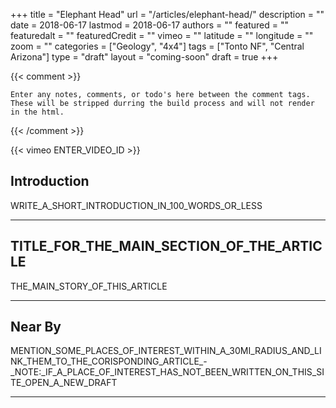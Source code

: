 +++
title           = "Elephant Head"
url             = "/articles/elephant-head/"
description     = ""
date            = 2018-06-17
lastmod         = 2018-06-17
authors         = ""
featured        = ""
featuredalt     = ""
featuredCredit  = ""
vimeo           = ""
latitude        = ""
longitude       = ""
zoom            = ""
categories      = ["Geology", "4x4"]
tags            = ["Tonto NF", "Central Arizona"]
type            = "draft"
layout          = "coming-soon"
draft           = true
+++

{{< comment >}}

    Enter any notes, comments, or todo's here between the comment tags.
    These will be stripped durring the build process and will not render in the html.

{{< /comment >}}

{{< vimeo ENTER_VIDEO_ID >}}

## Introduction

WRITE_A_SHORT_INTRODUCTION_IN_100_WORDS_OR_LESS

---

## TITLE_FOR_THE_MAIN_SECTION_OF_THE_ARTICLE

THE_MAIN_STORY_OF_THIS_ARTICLE

---

## Near By

MENTION_SOME_PLACES_OF_INTEREST_WITHIN_A_30MI_RADIUS_AND_LINK_THEM_TO_THE_CORISPONDING_ARTICLE_-_NOTE:_IF_A_PLACE_OF_INTEREST_HAS_NOT_BEEN_WRITTEN_ON_THIS_SITE_OPEN_A_NEW_DRAFT

---
